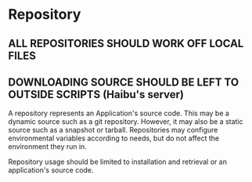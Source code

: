# Repository

## ALL REPOSITORIES SHOULD WORK OFF LOCAL FILES
## DOWNLOADING SOURCE SHOULD BE LEFT TO OUTSIDE SCRIPTS (Haibu's server)

A repository represents an Application's source code.
This may be a dynamic source such as a git repository.
However, it may also be a static source such as a snapshot or tarball.
Repositories may configure environmental variables according to needs, but do not affect the environment they run in.

Repository usage should be limited to installation and retrieval or an application's source code.